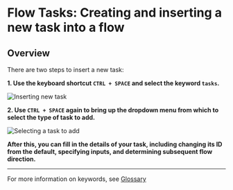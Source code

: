 # Flow Tasks:  Creating and inserting a new task into a flow

## Overview

There are two steps to insert a new task:

**1. Use the keyboard shortcut `CTRL + SPACE` and select the keyword `tasks`.**

![Inserting new task](flowTasks/insert-new-task1.png)

**2. Use `CTRL + SPACE` again to bring up the dropdown menu from which to select the type of task to add.**

![Selecting a task to add](flowTasks/insert-new-task2.png)

**After this, you can fill in the details of your task, including changing its ID from the default, specifying inputs, and determining subsequent flow direction.**

---

For more information on keywords, see [Glossary](#006_additional_support/001_glossary)